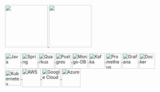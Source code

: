 <div>
  <a href="https://github.com/wesleymime">
  <img height="137em" src="https://github-readme-stats.vercel.app/api?username=wesleymime&hide=issues,contribs&count_private=true&show_icons=true&theme=tokyonight">
   <img height="137em" src="https://github-readme-stats.vercel.app/api/top-langs/?username=wesleymime&layout=compact&theme=tokyonight">
</div>

<div style="display: inline_block">
  <br>
  <img align="center" alt="Java" src="https://cdn.jsdelivr.net/gh/devicons/devicon/icons/java/java-original-wordmark.svg" width="50" height="50" />
  <img align="center" alt="Spring" src="https://cdn.jsdelivr.net/gh/devicons/devicon/icons/spring/spring-original-wordmark.svg" width="50" height="50" />
  <img align="center" alt="Quarkus" src="https://design.jboss.org/quarkus/logo/final/SVG/quarkus_icon_rgb_default.svg" width="50" height="50" />
  <img align="center" alt="Postgres" src="https://cdn.jsdelivr.net/gh/devicons/devicon/icons/postgresql/postgresql-original-wordmark.svg" width="50" height="50" />
  <img align="center" alt="Mongo-DB" src="https://cdn.jsdelivr.net/gh/devicons/devicon/icons/mongodb/mongodb-plain-wordmark.svg" width="50" height="50" />
  <img align="center" alt="Kafka" src="https://cdn.jsdelivr.net/gh/devicons/devicon/icons/apachekafka/apachekafka-original-wordmark.svg" width="50" height="50" />
  <img align="center" alt="Prometheus" src="https://cdn.jsdelivr.net/gh/devicons/devicon/icons/prometheus/prometheus-original-wordmark.svg" width="50" height="50" />
  <img align="center" alt="Grafana" src="https://cdn.jsdelivr.net/gh/devicons/devicon/icons/grafana/grafana-original-wordmark.svg" width="50" height="50" />
  <img align="center" alt="Docker" src="https://cdn.jsdelivr.net/gh/devicons/devicon/icons/docker/docker-plain-wordmark.svg" width="50" height="50" />
  <img align="center" alt="Kubernetes" src="https://cdn.jsdelivr.net/gh/devicons/devicon/icons/kubernetes/kubernetes-plain-wordmark.svg" width="50" height="50" />
  <img align="center" alt="AWS" src="https://cdn.jsdelivr.net/gh/devicons/devicon/icons/amazonwebservices/amazonwebservices-plain-wordmark.svg" width="60" height="60" />
  <img align="center" alt="Google Cloud" src="https://cdn.jsdelivr.net/gh/devicons/devicon/icons/googlecloud/googlecloud-original-wordmark.svg" width="60" height="60" />
  <img align="center" alt="Azure" src="https://cdn.jsdelivr.net/gh/devicons/devicon/icons/azure/azure-original-wordmark.svg" width="60" height="60" />
</div>

